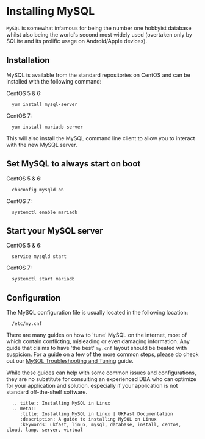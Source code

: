 # Installing MySQL

`MySQL` is somewhat infamous for being the number one hobbyist database whilst also being the world's second most widely used (overtaken only by SQLite and its prolific usage on Android/Apple devices).

## Installation

MySQL is available from the standard repositories on CentOS and can be installed with the following command:

CentOS 5 & 6:

```console
  yum install mysql-server
```

CentOS 7:

```console
  yum install mariadb-server
```

This will also install the MySQL command line client to allow you to interact with the new MySQL server.

## Set MySQL to always start on boot

CentOS 5 & 6:

```console
  chkconfig mysqld on
```

CentOS 7:

```console
  systemctl enable mariadb
```

## Start your MySQL server

CentOS 5 & 6:

```console
  service mysqld start
```

CentOS 7:

```console
  systemctl start mariadb
```

## Configuration

The MySQL configuration file is usually located in the following location:

```console
  /etc/my.cnf
```

There are many guides on how to 'tune' MySQL on the internet, most of which contain conflicting, misleading or even damaging information. Any guide that claims to have 'the best' `my.cnf` layout should be treated with suspicion. For a guide on a few of the more common steps, please do check out our [MySQL Troubleshooting and Tuning](/operatingsystems/linux/mysql/troubleshooting) guide.

While these guides can help with some common issues and configurations, they are no substitute for consulting an experienced DBA who can optimize for your application and solution, especially if your application is not standard off-the-shelf software.

```eval_rst
  .. title:: Installing MySQL in Linux
  .. meta::
     :title: Installing MySQL in Linux | UKFast Documentation
     :description: A guide to installing MySQL on Linux
     :keywords: ukfast, linux, mysql, database, install, centos, cloud, lamp, server, virtual
